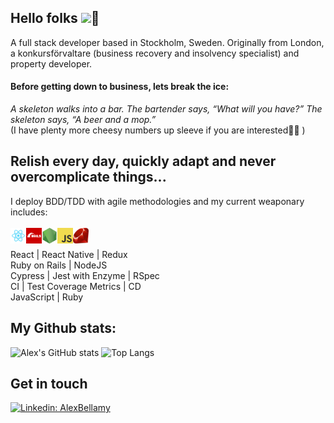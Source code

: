 ## Hello folks ![](https://visitor-badge.laobi.icu/badge?page_id=Alex-Bellamy.Alex-Bellamy)🤝
A full stack developer based in Stockholm, Sweden. Originally from London, a konkursförvaltare (business recovery and insolvency specialist) and property developer.

#### Before getting down to business, lets break the ice:
*A skeleton walks into a bar. The bartender says, “What will you have?” The skeleton says, “A beer and a mop.”*  
(I have plenty more cheesy numbers up sleeve if you are interested🎱🙄 )

## Relish every day, quickly adapt and never overcomplicate things...
I deploy BDD/TDD with agile methodologies and my current weaponary includes: <br />      
<img align="left" alt="React" width="25px" src="https://raw.githubusercontent.com/github/explore/80688e429a7d4ef2fca1e82350fe8e3517d3494d/topics/react/react.png" />
<img align="left" alt="Rails" width="25px" src="https://raw.githubusercontent.com/github/explore/80688e429a7d4ef2fca1e82350fe8e3517d3494d/topics/rails/rails.png" />
<img align="left" alt="NodeJS" width="25px"  src="https://raw.githubusercontent.com/github/explore/80688e429a7d4ef2fca1e82350fe8e3517d3494d/topics/nodejs/nodejs.png"/>
<img align="left" alt="JavaScript" width="25px" src="https://raw.githubusercontent.com/github/explore/80688e429a7d4ef2fca1e82350fe8e3517d3494d/topics/javascript/javascript.png" />
<img align="left" alt="Ruby" width="25px" src="https://raw.githubusercontent.com/github/explore/80688e429a7d4ef2fca1e82350fe8e3517d3494d/topics/ruby/ruby.png" />
<br /> <br />
React | React Native | Redux  <br /> 
Ruby on Rails | NodeJS <br />
Cypress | Jest with Enzyme | RSpec <br />
CI | Test Coverage Metrics | CD <br />
JavaScript | Ruby

## My Github stats:
![Alex's GitHub stats](https://github-readme-stats.vercel.app/api?username=alex-bellamy&show_icons=true&theme=tokyonight&count_private=true&hide=stars,issues)
![Top Langs](https://github-readme-stats.vercel.app/api/top-langs/?username=alex-bellamy&layout=compact&theme=tokyonight&langs_count=6)

## Get in touch
[![Linkedin: AlexBellamy](https://img.shields.io/badge/-AlexBellamy-blue?style=flat-square&logo=Linkedin&logoColor=white&link=https://www.linkedin.com/in/https://alex-bellamy-0237441b4/)](https://www.linkedin.com/in/alex-bellamy-0237441b4/)
